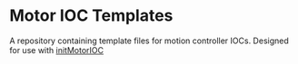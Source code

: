 # Motor IOC Templates

A repository containing template files for motion controller IOCs. Designed for use with [initMotorIOC](https://github.com/epicsNSLS2-deploy/initMotorIOC)
